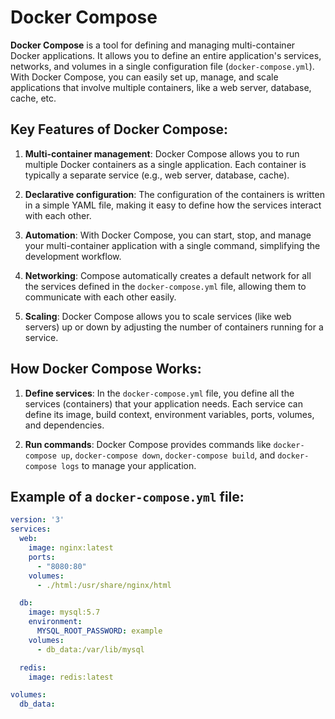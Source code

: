 # Docker Compose

**Docker Compose** is a tool for defining and managing multi-container Docker applications. It allows you to define an entire application's services, networks, and volumes in a single configuration file (`docker-compose.yml`). With Docker Compose, you can easily set up, manage, and scale applications that involve multiple containers, like a web server, database, cache, etc.

## Key Features of Docker Compose:
1. **Multi-container management**: Docker Compose allows you to run multiple Docker containers as a single application. Each container is typically a separate service (e.g., web server, database, cache).
   
2. **Declarative configuration**: The configuration of the containers is written in a simple YAML file, making it easy to define how the services interact with each other.

3. **Automation**: With Docker Compose, you can start, stop, and manage your multi-container application with a single command, simplifying the development workflow.

4. **Networking**: Compose automatically creates a default network for all the services defined in the `docker-compose.yml` file, allowing them to communicate with each other easily.

5. **Scaling**: Docker Compose allows you to scale services (like web servers) up or down by adjusting the number of containers running for a service.

## How Docker Compose Works:
1. **Define services**: In the `docker-compose.yml` file, you define all the services (containers) that your application needs. Each service can define its image, build context, environment variables, ports, volumes, and dependencies.

2. **Run commands**: Docker Compose provides commands like `docker-compose up`, `docker-compose down`, `docker-compose build`, and `docker-compose logs` to manage your application.

## Example of a `docker-compose.yml` file:

```yaml
version: '3'
services:
  web:
    image: nginx:latest
    ports:
      - "8080:80"
    volumes:
      - ./html:/usr/share/nginx/html

  db:
    image: mysql:5.7
    environment:
      MYSQL_ROOT_PASSWORD: example
    volumes:
      - db_data:/var/lib/mysql

  redis:
    image: redis:latest

volumes:
  db_data:
